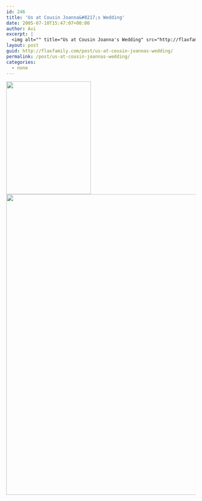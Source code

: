 ```yaml
---
id: 246
title: 'Us at Cousin Joanna&#8217;s Wedding'
date: 2005-07-10T15:47:07+00:00
author: Avi
excerpt: |
  <img alt="" title="Us at Cousin Joanna's Wedding" src="http://flaxfamily.com/uploads/Us at Cousin Joanna's Wedding-thumbnail.jpg" width="225" height="300" />
layout: post
guid: http://flaxfamily.com/post/us-at-cousin-joannas-wedding/
permalink: /post/us-at-cousin-joannas-wedding/
categories:
  - none
---
```

<img alt="" title="Us at Cousin Joanna's Wedding" src="http://flaxfamily.com/uploads/Us at Cousin Joanna's Wedding-thumbnail.jpg" width="225" height="300" />
  
<!--more-->


  
<img alt="" title="Us at Cousin Joanna's Wedding" src="http://flaxfamily.com/uploads/Us at Cousin Joanna's Wedding.jpg" width="600" height="800" />